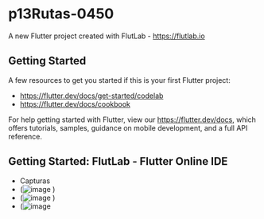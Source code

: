 # p13Rutas-0450

A new Flutter project created with FlutLab - https://flutlab.io

## Getting Started

A few resources to get you started if this is your first Flutter project:

- https://flutter.dev/docs/get-started/codelab
- https://flutter.dev/docs/cookbook

For help getting started with Flutter, view our
https://flutter.dev/docs, which offers tutorials,
samples, guidance on mobile development, and a full API reference.

## Getting Started: FlutLab - Flutter Online IDE

- Capturas
- (![image](https://github.com/jctorres10/Act13-PageRouter/assets/143548160/2b4f27bf-50e2-46f6-8fdd-32bd0f3ff4b8)
)
- (![image](https://github.com/jctorres10/Act13-PageRouter/assets/143548160/1b390f8e-e4ce-4820-b89e-fe097483b2ac)
)
- (![image](https://github.com/jctorres10/Act13-PageRouter/assets/143548160/376372bc-ba46-464a-b7af-d1bd6f163007)
  
